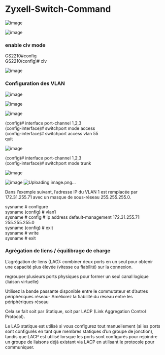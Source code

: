 # Zyxell-Switch-Command

![image](https://github.com/user-attachments/assets/b50ef10b-7a9f-4df9-82fe-fdc53e4cf5b3)


![image](https://github.com/user-attachments/assets/75c74d46-6004-48b9-8f4f-3a8eb8936875)


### enable clv mode   

GS2210#config    
GS2210(config)# clv  

![image](https://github.com/user-attachments/assets/75583426-6069-4d71-a2af-9926b0c28123)


### Configuration des VLAN 

![image](https://github.com/user-attachments/assets/8ab875ac-1797-42b7-9948-d039578a92b0)


![image](https://github.com/user-attachments/assets/ba4e2bc9-fb18-46f6-a89d-f52913ca09b1)


![image](https://github.com/user-attachments/assets/47f9f75b-ad25-4590-811e-a8c55d51f29a)



(config)# interface port-channel 1,2,3           
(config-interface)# switchport mode access     
(config-interface)# switchport access vlan 55    
quit

![image](https://github.com/user-attachments/assets/67086aeb-e03f-4f16-8943-b163cfad14bc)


(config)# interface port-channel 1,2,3     
(config-interface)# switchport mode trunk

![image](https://github.com/user-attachments/assets/a3791128-6989-4603-87ce-ed6a57cbd0bc)

![image](https://github.com/user-attachments/assets/32d72acf-0920-4ebb-9927-af2c1c80e4a2)
![Uploading image.png…]()


Dans l’exemple suivant, l’adresse IP du VLAN 1 est remplacée par 172.31.255.71 avec un masque de sous-réseau 255.255.255.0.

sysname # configure    
sysname (config) # vlan1     
sysname # config # ip address default-management 172.31.255.71 255.255.255.0    
sysname (config) # exit     
sysname # write    
sysname # exit     


### Agrégation de liens / équilibrage de charge


L’agrégation de liens (LAG): combiner deux ports en un seul pour obtenir une capacité plus élevée (vitesse ou fiabilité) sur la connexion.   

 regrouper plusieurs ports physiques pour former un seul canal logique (liaison virtuelle) 

 Utilisez la bande passante disponible entre le commutateur et d’autres périphériques
réseau- Améliorez la fiabilité du réseau entre les périphériques réseau



Cela se fait soit par Statique, soit par LACP (Link Aggregation Control Protocol). 

Le LAG statique est utilisé si vous configurez tout manuellement (si les ports sont configurés en tant que membres statiques d’un groupe de jonction), tandis que LACP est utilisé lorsque les ports sont configurés pour rejoindre un groupe de liaisons déjà existant via LACP en utilisant le protocole pour communiquer.

